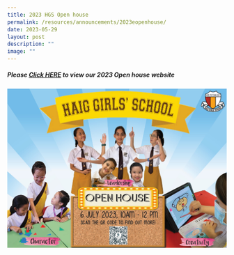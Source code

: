 ```yaml
---
title: 2023 HGS Open house
permalink: /resources/announcements/2023eopenhouse/
date: 2023-05-29
layout: post
description: ""
image: ""
---
```

##### Please [Click HERE](https://sites.google.com/moe.edu.sg/2023-hgs-eopen-house/home) to view our 2023 Open house website

![](/images/e%20open%20house%20with%20qr%20code.jpg)